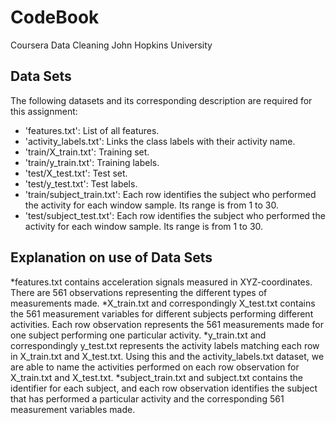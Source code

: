 # CodeBook
Coursera Data Cleaning John Hopkins University

## Data Sets

The following datasets and its corresponding description are required for this assignment:

- 'features.txt': List of all features.
- 'activity_labels.txt': Links the class labels with their activity name.
- 'train/X_train.txt': Training set.
- 'train/y_train.txt': Training labels.
- 'test/X_test.txt': Test set.
- 'test/y_test.txt': Test labels.
- 'train/subject_train.txt': Each row identifies the subject who performed the activity for each window sample. Its range is from 1 to 30.
- 'test/subject_test.txt': Each row identifies the subject who performed the activity for each window sample. Its range is from 1 to 30.

## Explanation on use of Data Sets

*features.txt contains acceleration signals measured in XYZ-coordinates. There are 561 observations representing the different types of measurements made.
*X_train.txt and correspondingly X_test.txt contains the 561 measurement variables for different subjects performing different activities. Each row observation represents the 561 measurements made for one subject performing one particular activity.
*y_train.txt and correspondingly y_test.txt represents the activity labels matching each row in X_train.txt and X_test.txt. Using this and the activity_labels.txt dataset, we are able to name the activities performed on each row observation for X_train.txt and X_test.txt.
*subject_train.txt and subject.txt contains the identifier for each subject, and each row observation identifies the subject that has performed a particular activity and the corresponding 561 measurement variables made.


